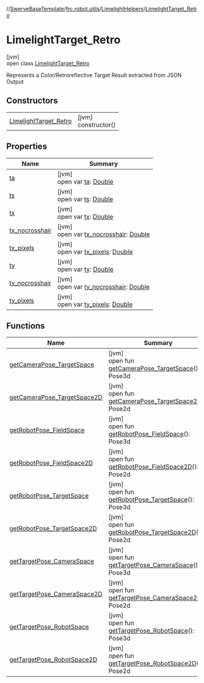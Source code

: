 //[SwerveBaseTemplate](../../../../index.md)/[frc.robot.utils](../../index.md)/[LimelightHelpers](../index.md)/[LimelightTarget_Retro](index.md)

# LimelightTarget_Retro

[jvm]\
open class [LimelightTarget_Retro](index.md)

Represents a Color/Retroreflective Target Result extracted from JSON Output

## Constructors

| | |
|---|---|
| [LimelightTarget_Retro](-limelight-target_-retro.md) | [jvm]<br>constructor() |

## Properties

| Name | Summary |
|---|---|
| [ta](ta.md) | [jvm]<br>open var [ta](ta.md): [Double](https://kotlinlang.org/api/latest/jvm/stdlib/kotlin/-double/index.html) |
| [ts](ts.md) | [jvm]<br>open var [ts](ts.md): [Double](https://kotlinlang.org/api/latest/jvm/stdlib/kotlin/-double/index.html) |
| [tx](tx.md) | [jvm]<br>open var [tx](tx.md): [Double](https://kotlinlang.org/api/latest/jvm/stdlib/kotlin/-double/index.html) |
| [tx_nocrosshair](tx_nocrosshair.md) | [jvm]<br>open var [tx_nocrosshair](tx_nocrosshair.md): [Double](https://kotlinlang.org/api/latest/jvm/stdlib/kotlin/-double/index.html) |
| [tx_pixels](tx_pixels.md) | [jvm]<br>open var [tx_pixels](tx_pixels.md): [Double](https://kotlinlang.org/api/latest/jvm/stdlib/kotlin/-double/index.html) |
| [ty](ty.md) | [jvm]<br>open var [ty](ty.md): [Double](https://kotlinlang.org/api/latest/jvm/stdlib/kotlin/-double/index.html) |
| [ty_nocrosshair](ty_nocrosshair.md) | [jvm]<br>open var [ty_nocrosshair](ty_nocrosshair.md): [Double](https://kotlinlang.org/api/latest/jvm/stdlib/kotlin/-double/index.html) |
| [ty_pixels](ty_pixels.md) | [jvm]<br>open var [ty_pixels](ty_pixels.md): [Double](https://kotlinlang.org/api/latest/jvm/stdlib/kotlin/-double/index.html) |

## Functions

| Name | Summary |
|---|---|
| [getCameraPose_TargetSpace](get-camera-pose_-target-space.md) | [jvm]<br>open fun [getCameraPose_TargetSpace](get-camera-pose_-target-space.md)(): Pose3d |
| [getCameraPose_TargetSpace2D](get-camera-pose_-target-space2-d.md) | [jvm]<br>open fun [getCameraPose_TargetSpace2D](get-camera-pose_-target-space2-d.md)(): Pose2d |
| [getRobotPose_FieldSpace](get-robot-pose_-field-space.md) | [jvm]<br>open fun [getRobotPose_FieldSpace](get-robot-pose_-field-space.md)(): Pose3d |
| [getRobotPose_FieldSpace2D](get-robot-pose_-field-space2-d.md) | [jvm]<br>open fun [getRobotPose_FieldSpace2D](get-robot-pose_-field-space2-d.md)(): Pose2d |
| [getRobotPose_TargetSpace](get-robot-pose_-target-space.md) | [jvm]<br>open fun [getRobotPose_TargetSpace](get-robot-pose_-target-space.md)(): Pose3d |
| [getRobotPose_TargetSpace2D](get-robot-pose_-target-space2-d.md) | [jvm]<br>open fun [getRobotPose_TargetSpace2D](get-robot-pose_-target-space2-d.md)(): Pose2d |
| [getTargetPose_CameraSpace](get-target-pose_-camera-space.md) | [jvm]<br>open fun [getTargetPose_CameraSpace](get-target-pose_-camera-space.md)(): Pose3d |
| [getTargetPose_CameraSpace2D](get-target-pose_-camera-space2-d.md) | [jvm]<br>open fun [getTargetPose_CameraSpace2D](get-target-pose_-camera-space2-d.md)(): Pose2d |
| [getTargetPose_RobotSpace](get-target-pose_-robot-space.md) | [jvm]<br>open fun [getTargetPose_RobotSpace](get-target-pose_-robot-space.md)(): Pose3d |
| [getTargetPose_RobotSpace2D](get-target-pose_-robot-space2-d.md) | [jvm]<br>open fun [getTargetPose_RobotSpace2D](get-target-pose_-robot-space2-d.md)(): Pose2d |
